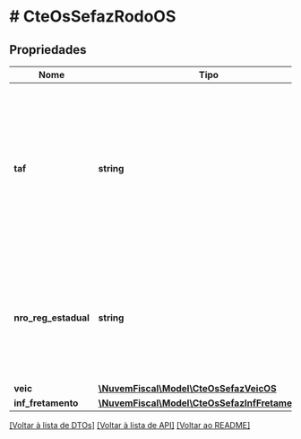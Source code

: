 # # CteOsSefazRodoOS

## Propriedades

Nome | Tipo | Descrição | Comentários
------------ | ------------- | ------------- | -------------
**taf** | **string** | Termo de Autorização de Fretamento - TAF.  Registro obrigatório do emitente do CT-e OS junto à ANTT, de acordo com a Resolução ANTT nº 4.777/2015. | [optional]
**nro_reg_estadual** | **string** | Número do Registro Estadual.  Registro obrigatório do emitente do CT-e OS junto à Agência Reguladora  Estadual. | [optional]
**veic** | [**\NuvemFiscal\Model\CteOsSefazVeicOS**](CteOsSefazVeicOS.md) |  | [optional]
**inf_fretamento** | [**\NuvemFiscal\Model\CteOsSefazInfFretamentoOS**](CteOsSefazInfFretamentoOS.md) |  | [optional]

[[Voltar à lista de DTOs]](../../README.md#models) [[Voltar à lista de API]](../../README.md#endpoints) [[Voltar ao README]](../../README.md)
